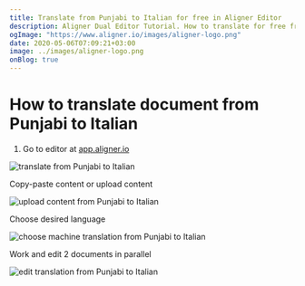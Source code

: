 ```yaml
---
title: Translate from Punjabi to Italian for free in Aligner Editor
description: Aligner Dual Editor Tutorial. How to translate for free from Punjabi to Italian. Aligner is multilingual document management platform. 
ogImage: "https://www.aligner.io/images/aligner-logo.png"
date: 2020-05-06T07:09:21+03:00
image: ../images/aligner-logo.png
onBlog: true
---
```


# How to translate document from Punjabi to Italian

1. Go to editor at [app.aligner.io](https://app.aligner.io "Aligner App web page")

![translate from Punjabi to Italian](../aligner-blank-editor.png "translate from Punjabi to Italian")

Copy-paste content or upload content

![upload content from Punjabi to Italian](../aligner-uploaded-document.png "upload content from Punjabi to Italian")

Choose desired language

![choose machine translation from Punjabi to Italian](../aligner-language-dropdown.png "choose machine translation from Punjabi to Italian")

Work and edit 2 documents in parallel

![edit translation from Punjabi to Italian](../aligner-double-sitded-editor.png "edit translation from Punjabi to Italian")

